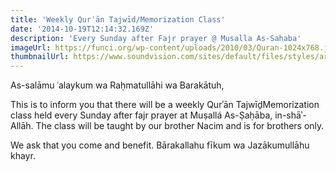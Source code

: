 ```yaml
---
title: 'Weekly Qurʾān Tajwīd/Memorization Class'
date: '2014-10-19T12:14:32.169Z'
description: 'Every Sunday after Fajr prayer @ Musalla As-Sahaba'
imageUrl: https://funci.org/wp-content/uploads/2010/03/Quran-1024x768.jpg
thumbnailUrl: https://www.soundvision.com/sites/default/files/styles/article-teaser/public/field/image/Quran_009b.jpg
---
```


As-salāmu ʿalaykum wa Raḥmatullāhi wa Barakātuh,

This is to inform you that there will be a weekly Qurʾān TajwīḏMemorization class held every Sunday after fajr prayer at Muṣallá As-Ṣaḥāba, in-shāʾ-Allāh. The class will be taught by our brother Nacim and is for brothers only.

We ask that you come and benefit. Bārakallahu fīkum wa Jazākumullāhu khayr.
